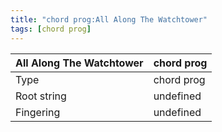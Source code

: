 ```yaml
---
title: "chord prog:All Along The Watchtower"
tags: [chord prog]
---
```


|All Along The Watchtower|chord prog|
|---|---|
|Type|chord prog|
|Root string|undefined|
|Fingering|undefined|

